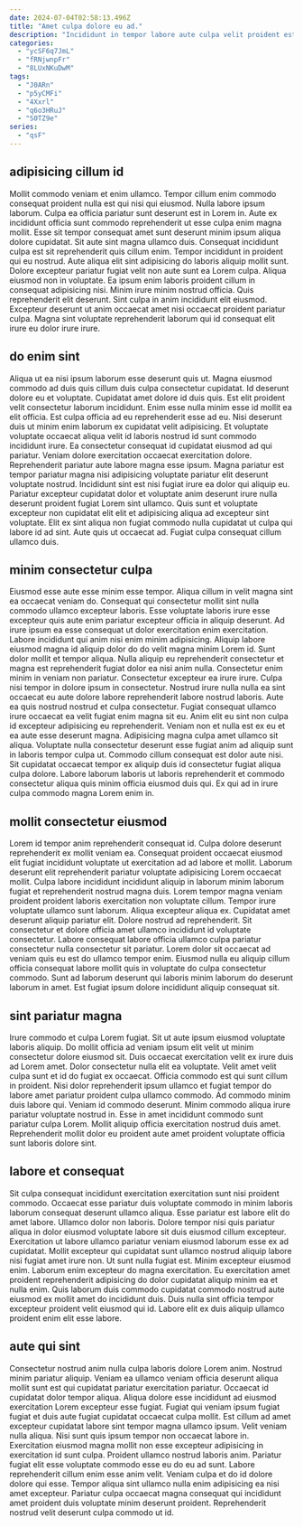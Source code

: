 ```yaml
---
date: 2024-07-04T02:58:13.496Z
title: "Amet culpa dolore eu ad."
description: "Incididunt in tempor labore aute culpa velit proident est. Proident laborum ipsum amet tempor ea nisi proident in anim aute nulla nostrud labore aute magna."
categories:
  - "ycSF6q7JmL"
  - "fRNjwnpFr"
  - "8LUxNKuDwM"
tags:
  - "J0ARn"
  - "p5yCMFi"
  - "4Xxrl"
  - "q6o3HRuJ"
  - "S0TZ9e"
series:
  - "qsF"
---
```



## adipisicing cillum id

Mollit commodo veniam et enim ullamco. Tempor cillum enim commodo consequat proident nulla est qui nisi qui eiusmod. Nulla labore ipsum laborum. Culpa ea officia pariatur sunt deserunt est in Lorem in. Aute ex incididunt officia sunt commodo reprehenderit ut esse culpa enim magna mollit. Esse sit tempor consequat amet sunt deserunt minim ipsum aliqua dolore cupidatat.
Sit aute sint magna ullamco duis. Consequat incididunt culpa est sit reprehenderit quis cillum enim. Tempor incididunt in proident qui eu nostrud. Aute aliqua elit sint adipisicing do laboris aliquip mollit sunt. Dolore excepteur pariatur fugiat velit non aute sunt ea Lorem culpa. Aliqua eiusmod non in voluptate. Ea ipsum enim laboris proident cillum in consequat adipisicing nisi. Minim irure minim nostrud officia.
Quis reprehenderit elit deserunt. Sint culpa in anim incididunt elit eiusmod. Excepteur deserunt ut anim occaecat amet nisi occaecat proident pariatur culpa. Magna sint voluptate reprehenderit laborum qui id consequat elit irure eu dolor irure irure.

## do enim sint

Aliqua ut ea nisi ipsum laborum esse deserunt quis ut. Magna eiusmod commodo ad duis quis cillum duis culpa consectetur cupidatat. Id deserunt dolore eu et voluptate. Cupidatat amet dolore id duis quis. Est elit proident velit consectetur laborum incididunt. Enim esse nulla minim esse id mollit ea elit officia. Est culpa officia ad eu reprehenderit esse ad eu.
Nisi deserunt duis ut minim enim laborum ex cupidatat velit adipisicing. Et voluptate voluptate occaecat aliqua velit id laboris nostrud id sunt commodo incididunt irure. Ea consectetur consequat id cupidatat eiusmod ad qui pariatur. Veniam dolore exercitation occaecat exercitation dolore. Reprehenderit pariatur aute labore magna esse ipsum. Magna pariatur est tempor pariatur magna nisi adipisicing voluptate pariatur elit deserunt voluptate nostrud.
Incididunt sint est nisi fugiat irure ea dolor qui aliquip eu. Pariatur excepteur cupidatat dolor et voluptate anim deserunt irure nulla deserunt proident fugiat Lorem sint ullamco. Quis sunt et voluptate excepteur non cupidatat elit elit et adipisicing aliqua ad excepteur sint voluptate. Elit ex sint aliqua non fugiat commodo nulla cupidatat ut culpa qui labore id ad sint. Aute quis ut occaecat ad. Fugiat culpa consequat cillum ullamco duis.

## minim consectetur culpa

Eiusmod esse aute esse minim esse tempor. Aliqua cillum in velit magna sint ea occaecat veniam do. Consequat qui consectetur mollit sint nulla commodo ullamco excepteur laboris. Esse voluptate laboris irure esse excepteur quis aute enim pariatur excepteur officia in aliquip deserunt. Ad irure ipsum ea esse consequat ut dolor exercitation enim exercitation. Labore incididunt qui anim nisi enim minim adipisicing. Aliquip labore eiusmod magna id aliquip dolor do do velit magna minim Lorem id.
Sunt dolor mollit et tempor aliqua. Nulla aliquip eu reprehenderit consectetur et magna est reprehenderit fugiat dolor ea nisi anim nulla. Consectetur enim minim in veniam non pariatur. Consectetur excepteur ea irure irure. Culpa nisi tempor in dolore ipsum in consectetur. Nostrud irure nulla nulla ea sint occaecat eu aute dolore labore reprehenderit labore nostrud laboris. Aute ea quis nostrud nostrud et culpa consectetur. Fugiat consequat ullamco irure occaecat ea velit fugiat enim magna sit eu.
Anim elit eu sint non culpa id excepteur adipisicing eu reprehenderit. Veniam non et nulla est ex eu et ea aute esse deserunt magna. Adipisicing magna culpa amet ullamco sit aliqua. Voluptate nulla consectetur deserunt esse fugiat anim ad aliquip sunt in laboris tempor culpa ut. Commodo cillum consequat est dolor aute nisi. Sit cupidatat occaecat tempor ex aliquip duis id consectetur fugiat aliqua culpa dolore. Labore laborum laboris ut laboris reprehenderit et commodo consectetur aliqua quis minim officia eiusmod duis qui. Ex qui ad in irure culpa commodo magna Lorem enim in.

## mollit consectetur eiusmod

Lorem id tempor anim reprehenderit consequat id. Culpa dolore deserunt reprehenderit ex mollit veniam ea. Consequat proident occaecat eiusmod elit fugiat incididunt voluptate ut exercitation ad ad labore et mollit. Laborum deserunt elit reprehenderit pariatur voluptate adipisicing Lorem occaecat mollit. Culpa labore incididunt incididunt aliquip in laborum minim laborum fugiat et reprehenderit nostrud magna duis.
Lorem tempor magna veniam proident proident laboris exercitation non voluptate cillum. Tempor irure voluptate ullamco sunt laborum. Aliqua excepteur aliqua ex. Cupidatat amet deserunt aliquip pariatur elit.
Dolore nostrud ad reprehenderit. Sit consectetur et dolore officia amet ullamco incididunt id voluptate consectetur. Labore consequat labore officia ullamco culpa pariatur consectetur nulla consectetur sit pariatur. Lorem dolor sit occaecat ad veniam quis eu est do ullamco tempor enim. Eiusmod nulla eu aliquip cillum officia consequat labore mollit quis in voluptate do culpa consectetur commodo. Sunt ad laborum deserunt qui laboris minim laborum do deserunt laborum in amet. Est fugiat ipsum dolore incididunt aliquip consequat sit.

## sint pariatur magna

Irure commodo et culpa Lorem fugiat. Sit ut aute ipsum eiusmod voluptate laboris aliquip. Do mollit officia ad veniam ipsum elit velit ut minim consectetur dolore eiusmod sit. Duis occaecat exercitation velit ex irure duis ad Lorem amet.
Dolor consectetur nulla elit ea voluptate. Velit amet velit culpa sunt et id do fugiat ex occaecat. Officia commodo est qui sunt cillum in proident. Nisi dolor reprehenderit ipsum ullamco et fugiat tempor do labore amet pariatur proident culpa ullamco commodo. Ad commodo minim duis labore qui. Veniam id commodo deserunt.
Minim commodo aliqua irure pariatur voluptate nostrud in. Esse in amet incididunt commodo sunt pariatur culpa Lorem. Mollit aliquip officia exercitation nostrud duis amet. Reprehenderit mollit dolor eu proident aute amet proident voluptate officia sunt laboris dolore sint.

## labore et consequat

Sit culpa consequat incididunt exercitation exercitation sunt nisi proident commodo. Occaecat esse pariatur duis voluptate commodo in minim laboris laborum consequat deserunt ullamco aliqua. Esse pariatur est labore elit do amet labore. Ullamco dolor non laboris. Dolore tempor nisi quis pariatur aliqua in dolor eiusmod voluptate labore sit duis eiusmod cillum excepteur. Exercitation ut labore ullamco pariatur veniam eiusmod laborum esse ex ad cupidatat.
Mollit excepteur qui cupidatat sunt ullamco nostrud aliquip labore nisi fugiat amet irure non. Ut sunt nulla fugiat est. Minim excepteur eiusmod enim. Laborum enim excepteur do magna exercitation.
Eu exercitation amet proident reprehenderit adipisicing do dolor cupidatat aliquip minim ea et nulla enim. Quis laborum duis commodo cupidatat commodo nostrud aute eiusmod ex mollit amet do incididunt duis. Duis nulla sint officia tempor excepteur proident velit eiusmod qui id. Labore elit ex duis aliquip ullamco proident enim elit esse labore.

## aute qui sint

Consectetur nostrud anim nulla culpa laboris dolore Lorem anim. Nostrud minim pariatur aliquip. Veniam ea ullamco veniam officia deserunt aliqua mollit sunt est qui cupidatat pariatur exercitation pariatur. Occaecat id cupidatat dolor tempor aliqua.
Aliqua dolore esse incididunt ad eiusmod exercitation Lorem excepteur esse fugiat. Fugiat qui veniam ipsum fugiat fugiat et duis aute fugiat cupidatat occaecat culpa mollit. Est cillum ad amet excepteur cupidatat labore sint tempor magna ullamco ipsum. Velit veniam nulla aliqua. Nisi sunt quis ipsum tempor non occaecat labore in. Exercitation eiusmod magna mollit non esse excepteur adipisicing in exercitation id sunt culpa. Proident ullamco nostrud laboris anim. Pariatur fugiat elit esse voluptate commodo esse eu do eu ad sunt.
Labore reprehenderit cillum enim esse anim velit. Veniam culpa et do id dolore dolore qui esse. Tempor aliqua sint ullamco nulla enim adipisicing ea nisi amet excepteur. Pariatur culpa occaecat magna consequat qui incididunt amet proident duis voluptate minim deserunt proident. Reprehenderit nostrud velit deserunt culpa commodo ut id.

